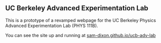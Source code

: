 ## UC Berkeley Advanced Experimentation Lab

This is a prototype of a revamped webpage for the UC Berkeley Physics Advanced Experimentation Lab (PHYS 111B).

You can see the site up and running at [sam-dixon.github.io/ucb-adv-lab](https://www.sam-dixon.github.io/ucb-adv-lab)